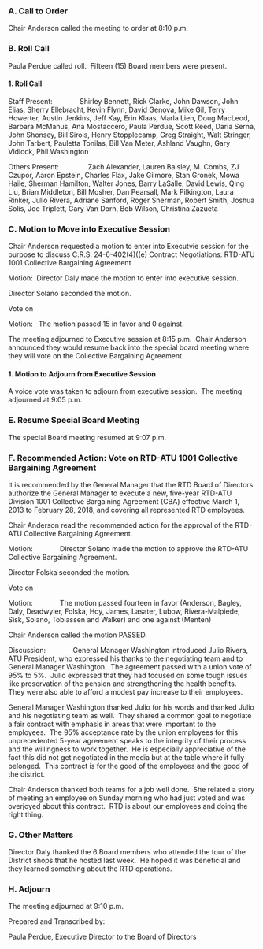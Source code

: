 ### A. Call to Order

Chair Anderson called the meeting to order at 8:10 p.m.

### B. Roll Call

Paula Perdue called roll.  Fifteen (15) Board members were present.

#### 1. Roll Call

Staff Present:              Shirley Bennett, Rick Clarke, John Dawson, John Elias, Sherry Ellebracht, Kevin Flynn, David Genova, Mike Gil, Terry Howerter, Austin Jenkins, Jeff Kay, Erin Klaas, Marla Lien, Doug MacLeod, Barbara McManus, Ana Mostaccero, Paula Perdue, Scott Reed, Daria Serna, John Shonsey, Bill Sirois, Henry Stopplecamp, Greg Straight, Walt Stringer, John Tarbert, Pauletta Tonilas, Bill Van Meter, Ashland Vaughn, Gary Vidlock, Phil Washington

Others Present:               Zach Alexander, Lauren Balsley, M. Combs, ZJ Czupor, Aaron Epstein, Charles Flax, Jake Gilmore, Stan Gronek, Mowa Haile, Sherman Hamilton, Walter Jones, Barry LaSalle, David Lewis, Qing Liu, Brian Middleton, Bill Mosher, Dan Pearsall, Mark Pilkington, Laura Rinker, Julio Rivera, Adriane Sanford, Roger Sherman, Robert Smith, Joshua Solis, Joe Triplett, Gary Van Dorn, Bob Wilson, Christina Zazueta

### C. Motion to Move into Executive Session

Chair Anderson requested a motion to enter into Executvie session for the purpose to discuss C.R.S. 24-6-402(4)((e) Contract Negotiations: RTD-ATU 1001 Collective Bargaining Agreement

Motion:  Director Daly made the motion to enter into executive session.

Director Solano seconded the motion.

Vote on

Motion:   The motion passed 15 in favor and 0 against.

The meeting adjourned to Executive session at 8:15 p.m.  Chair Anderson announced they would resume back into the special board meeting where they will vote on the Collective Bargaining Agreement.

#### 1. Motion to Adjourn from Executive Session

A voice vote was taken to adjourn from executive session.  The meeting adjourned at 9:05 p.m.

### E. Resume Special Board Meeting

The special Board meeting resumed at 9:07 p.m.

### F. Recommended Action: Vote on RTD-ATU 1001 Collective Bargaining Agreement

It is recommended by the General Manager that the RTD Board of Directors authorize the General Manager to execute a new, five-year RTD-ATU Division 1001 Collective Bargaining Agreement (CBA) effective March 1, 2013 to February 28, 2018, and covering all represented RTD employees.

Chair Anderson read the recommended action for the approval of the RTD-ATU Collective Bargaining Agreement.

Motion:              Director Solano made the motion to approve the RTD-ATU Collective Bargaining Agreement.

Director Folska seconded the motion.

Vote on

Motion:              The motion passed fourteen in favor (Anderson, Bagley, Daly, Deadwyler, Folska, Hoy, James, Lasater, Lubow, Rivera-Malpiede, Sisk, Solano, Tobiassen and Walker) and one against (Menten)

Chair Anderson called the motion PASSED.

Discussion:              General Manager Washington introduced Julio Rivera, ATU President, who expressed his thanks to the negotiating team and to General Manager Washington.  The agreement passed with a union vote of 95% to 5%.  Julio expressed that they had focused on some tough issues like preservation of the pension and strengthening the health benefits.  They were also able to afford a modest pay increase to their employees.

General Manager Washington thanked Julio for his words and thanked Julio and his negotiating team as well.  They shared a common goal to negotiate a fair contract with emphasis in areas that were important to the employees.  The 95% acceptance rate by the union employees for this unprecedented 5-year agreement speaks to the integrity of their process and the willingness to work together.  He is especially appreciative of the fact this did not get negotiated in the media but at the table where it fully belonged.  This contract is for the good of the employees and the good of the district.

Chair Anderson thanked both teams for a job well done.  She related a story of meeting an employee on Sunday morning who had just voted and was overjoyed about this contract.  RTD is about our employees and doing the right thing.

### G. Other Matters

Director Daly thanked the 6 Board members who attended the tour of the District shops that he hosted last week.  He hoped it was beneficial and they learned something about the RTD operations.

### H. Adjourn

The meeting adjourned at 9:10 p.m.

Prepared and Transcribed by:

­­­­Paula Perdue, Executive Director to the Board of Directors